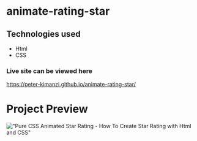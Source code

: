 # animate-rating-star

## Technologies used
* Html
* CSS

### Live site can be viewed here

https://peter-kimanzi.github.io/animate-rating-star/

# Project Preview

!["Pure CSS Animated Star Rating - How To Create Star Rating with Html and CSS"](https://user-images.githubusercontent.com/67447840/147625678-2ab0cb72-6c1a-4eef-8dcc-518a473af737.gif "Pure CSS Animated Star Rating - How To Create Star Rating with Html and CSS")
